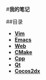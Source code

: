 #**我的笔记**

##目录
- [**Vim**](./Vim/README.md)
- [**Emacs**](./Emacs/README.md)
- [**Web**](./Web/README.md)
- [**CMake**](./CMake/README.md)
- [**Cpp**](./Cpp/README.md)
- [**Qt**](./Qt/README.md)
- [**Cocos2dx**](./Cocos2dx/README.md)
